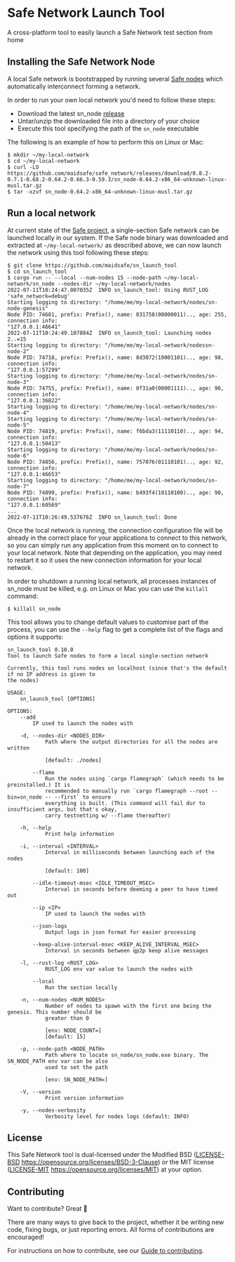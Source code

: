 # Safe Network Launch Tool
A cross-platform tool to easily launch a Safe Network test section from home

## Installing the Safe Network Node

A local Safe network is bootstrapped by running several [Safe nodes](https://github.com/maidsafe/safe_network/tree/main/sn_node) which automatically interconnect forming a network.

In order to run your own local network you'd need to follow these steps:
- Download the latest sn_node [release](https://github.com/maidsafe/safe_network/releases)
- Untar/unzip the downloaded file into a directory of your choice
- Execute this tool specifying the path of the `sn_node` executable

The following is an example of how to perform this on Linux or Mac:
```shell
$ mkdir ~/my-local-network
$ cd ~/my-local-network
$ curl -LO https://github.com/maidsafe/safe_network/releases/download/0.8.2-0.7.1-0.68.2-0.64.2-0.66.3-0.59.3/sn_node-0.64.2-x86_64-unknown-linux-musl.tar.gz
$ tar -xzvf sn_node-0.64.2-x86_64-unknown-linux-musl.tar.gz
```

## Run a local network

At current state of the [Safe project](), a single-section Safe network can be launched locally in our system. If the Safe node binary was downloaded and extracted at `~/my-local-network/` as described above, we can now launch the network using this tool following these steps:
```shell
$ git clone https://github.com/maidsafe/sn_launch_tool
$ cd sn_launch_tool
$ cargo run -- --local --num-nodes 15 --node-path ~/my-local-network/sn_node --nodes-dir ~/my-local-network/nodes 
2022-07-11T10:24:47.007035Z  INFO sn_launch_tool: Using RUST_LOG 'safe_network=debug'
Starting logging to directory: "/home/me/my-local-network/nodes/sn-node-genesis"
Node PID: 74681, prefix: Prefix(), name: 031758(00000011).., age: 255, connection info:
"127.0.0.1:46641"
2022-07-11T10:24:49.107884Z  INFO sn_launch_tool: Launching nodes 2..=15
Starting logging to directory: "/home/me/my-local-network/nodessn-node-2"
Node PID: 74718, prefix: Prefix(), name: 8d3072(10001101).., age: 98, connection info:
"127.0.0.1:57299"
Starting logging to directory: "/home/me/my-local-network/nodes/sn-node-3"
Node PID: 74755, prefix: Prefix(), name: 0f31a0(00001111).., age: 96, connection info:
"127.0.0.1:36822"
Starting logging to directory: "/home/me/my-local-network/nodes/sn-node-4"
Starting logging to directory: "/home/me/my-local-network/nodes/sn-node-5"
Node PID: 74819, prefix: Prefix(), name: f6bda3(11110110).., age: 94, connection info:
"127.0.0.1:50413"
Starting logging to directory: "/home/me/my-local-network/nodes/sn-node-6"
Node PID: 74856, prefix: Prefix(), name: 757076(01110101).., age: 92, connection info:
"127.0.0.1:46653"
Starting logging to directory: "/home/me/my-local-network/nodes/sn-node-7"
Node PID: 74899, prefix: Prefix(), name: b493f4(10110100).., age: 90, connection info:
"127.0.0.1:60569"
...
2022-07-11T10:26:49.537676Z  INFO sn_launch_tool: Done
```

Once the local network is running, the connection configuration file will be already in the correct place for your applications to connect to this network, so you can simply run any application from this moment on to connect to your local network. Note that depending on the application, you may need to restart it so it uses the new connection information for your local network.

In order to shutdown a running local network, all processes instances of sn_node must be killed, e.g. on Linux or Mac you can use the `killall` command:
```shell
$ killall sn_node
```

This tool allows you to change default values to customise part of the process, you can use the `--help` flag to get a complete list of the flags and options it supports:
```shell
sn_launch_tool 0.10.0
Tool to launch Safe nodes to form a local single-section network

Currently, this tool runs nodes on localhost (since that's the default if no IP address is given to
the nodes)

USAGE:
    sn_launch_tool [OPTIONS]

OPTIONS:
    --add
        IP used to launch the nodes with

    -d, --nodes-dir <NODES_DIR>
            Path where the output directories for all the nodes are written
            
            [default: ./nodes]

        --flame
            Run the nodes using `cargo flamegraph` (which needs to be preinstalled.) It is
            recommended to manually run `cargo flamegraph --root --bin=sn_node -- --first` to ensure
            everything is built. (This command will fail dur to insufficient args, but that's okay,
            carry testnetting w/ --flame thereafter)

    -h, --help
            Print help information

    -i, --interval <INTERVAL>
            Interval in milliseconds between launching each of the nodes
            
            [default: 100]

        --idle-timeout-msec <IDLE_TIMEOUT_MSEC>
            Interval in seconds before deeming a peer to have timed out

        --ip <IP>
            IP used to launch the nodes with

        --json-logs
            Output logs in json format for easier processing

        --keep-alive-interval-msec <KEEP_ALIVE_INTERVAL_MSEC>
            Interval in seconds between qp2p keep alive messages

    -l, --rust-log <RUST_LOG>
            RUST_LOG env var value to launch the nodes with

        --local
            Run the section locally

    -n, --num-nodes <NUM_NODES>
            Number of nodes to spawn with the first one being the genesis. This number should be
            greater than 0
            
            [env: NODE_COUNT=]
            [default: 15]

    -p, --node-path <NODE_PATH>
            Path where to locate sn_node/sn_node.exe binary. The SN_NODE_PATH env var can be also
            used to set the path
            
            [env: SN_NODE_PATH=]

    -V, --version
            Print version information

    -y, --nodes-verbosity
            Verbosity level for nodes logs (default: INFO)

```

## License

This Safe Network tool is dual-licensed under the Modified BSD ([LICENSE-BSD](LICENSE-BSD) https://opensource.org/licenses/BSD-3-Clause) or the MIT license ([LICENSE-MIT](LICENSE-MIT) https://opensource.org/licenses/MIT) at your option.

## Contributing

Want to contribute? Great :tada:

There are many ways to give back to the project, whether it be writing new code, fixing bugs, or just reporting errors. All forms of contributions are encouraged!

For instructions on how to contribute, see our [Guide to contributing](https://github.com/maidsafe/QA/blob/master/CONTRIBUTING.md).
